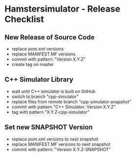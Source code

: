 # Hamstersimulator - Release Checklist

## New Release of Source Code

* replace pom.xml versions
* replace MANIFEST.MF versions
* commit with pattern: "Version X.Y.Z"
* create tag on master

## C++ Simulator Library

* wait until C++ simulator is built on GitHub
* switch to branch "cpp-simulator"
* replace files from remote branch "cpp-simulator-snapshot"
* commit with pattern "C++ Simulator: Version X.Y.Z"
* tag with pattern "X.Y.Z-cpp-simulator"

## Set new SNAPSHOT Version

* replace pom.xml versions to next snapshot
* replace MANIFEST.MF versions to next snapshot
* commit with pattern: "Version X.Y.Z-SNAPSHOT"
